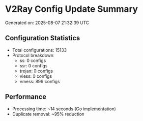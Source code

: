 # V2Ray Config Update Summary
Generated on: 2025-08-07 21:32:39 UTC

## Configuration Statistics
- Total configurations: 15133
- Protocol breakdown:
  - ss: 0 configs
  - ssr: 0 configs
  - trojan: 0 configs
  - vless: 0 configs
  - vmess: 899 configs

## Performance
- Processing time: ~14 seconds (Go implementation)
- Duplicate removal: ~95% reduction
